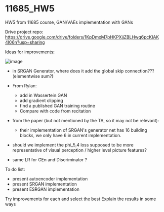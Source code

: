 # 11685_HW5
HW5 from 11685 course, GAN/VAEs implementation with GANs

Drive project repo: https://drive.google.com/drive/folders/1KpDmxM7pHKPXjjZBLHwq6pcKIAK4I06n?usp=sharing

Ideas for improvements:

![image](https://user-images.githubusercontent.com/48241673/116557246-4509d880-a8cc-11eb-8af6-37d42d6bdaee.png)


- in SRGAN Generator, where does it add the global skip connection??? (elementwise sum?)

- From Rylan:
  - add in Wassertein GAN
  - add gradient clipping
  - find a published GAN training routine
  - Compare with code from recitation

- from the paper (but not mentioned by the TA, so it may not be relevant):
  - their implementation of SRGAN's generator net has 16 building blocks, we only have 6 in current implementation.


- should we implement the phi_5,4 loss supposed to be more representative of visual perception / higher level picture features?
- same LR for GEn and Discriminator ?



To do list:
- present autoencoder implementation
- present SRGAN implementation
- present ESRGAN implementation

Try improvements for each and select the best
Explain the results in some ways




